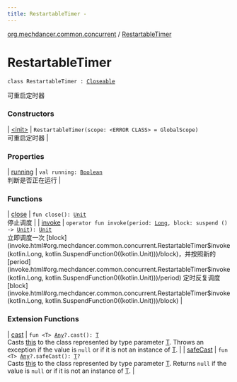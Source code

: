```yaml
---
title: RestartableTimer - 
---
```


[org.mechdancer.common.concurrent](../index.html) / [RestartableTimer](./index.html)

# RestartableTimer

`class RestartableTimer : `[`Closeable`](http://docs.oracle.com/javase/6/docs/api/java/io/Closeable.html)

可重启定时器

### Constructors

| [&lt;init&gt;](-init-.html) | `RestartableTimer(scope: <ERROR CLASS> = GlobalScope)`<br>可重启定时器 |

### Properties

| [running](running.html) | `val running: `[`Boolean`](https://kotlinlang.org/api/latest/jvm/stdlib/kotlin/-boolean/index.html)<br>判断是否正在运行 |

### Functions

| [close](close.html) | `fun close(): `[`Unit`](https://kotlinlang.org/api/latest/jvm/stdlib/kotlin/-unit/index.html)<br>停止调度 |
| [invoke](invoke.html) | `operator fun invoke(period: `[`Long`](https://kotlinlang.org/api/latest/jvm/stdlib/kotlin/-long/index.html)`, block: suspend () -> `[`Unit`](https://kotlinlang.org/api/latest/jvm/stdlib/kotlin/-unit/index.html)`): `[`Unit`](https://kotlinlang.org/api/latest/jvm/stdlib/kotlin/-unit/index.html)<br>立即调度一次 [block](invoke.html#org.mechdancer.common.concurrent.RestartableTimer$invoke(kotlin.Long, kotlin.SuspendFunction0((kotlin.Unit)))/block)，并按照新的 [period](invoke.html#org.mechdancer.common.concurrent.RestartableTimer$invoke(kotlin.Long, kotlin.SuspendFunction0((kotlin.Unit)))/period) 定时反复调度 [block](invoke.html#org.mechdancer.common.concurrent.RestartableTimer$invoke(kotlin.Long, kotlin.SuspendFunction0((kotlin.Unit)))/block) |

### Extension Functions

| [cast](../../org.mechdancer.common.extension/kotlin.-any/cast.html) | `fun <T> `[`Any`](https://kotlinlang.org/api/latest/jvm/stdlib/kotlin/-any/index.html)`?.cast(): `[`T`](../../org.mechdancer.common.extension/kotlin.-any/cast.html#T)<br>Casts [this](../../org.mechdancer.common.extension/kotlin.-any/cast/-this-.html) to the class represented by type parameter [T](../../org.mechdancer.common.extension/kotlin.-any/cast.html#T). Throws an exception if the value is `null` or if it is not an instance of [T](../../org.mechdancer.common.extension/kotlin.-any/cast.html#T). |
| [safeCast](../../org.mechdancer.common.extension/kotlin.-any/safe-cast.html) | `fun <T> `[`Any`](https://kotlinlang.org/api/latest/jvm/stdlib/kotlin/-any/index.html)`?.safeCast(): `[`T`](../../org.mechdancer.common.extension/kotlin.-any/safe-cast.html#T)`?`<br>Casts [this](../../org.mechdancer.common.extension/kotlin.-any/safe-cast/-this-.html) to the class represented by type parameter [T](../../org.mechdancer.common.extension/kotlin.-any/safe-cast.html#T). Returns `null` if the value is `null` or if it is not an instance of [T](../../org.mechdancer.common.extension/kotlin.-any/safe-cast.html#T). |


